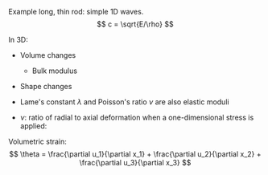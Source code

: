 

Example long, thin rod: simple 1D waves.
$$
  c = \sqrt{E/\rho}
$$



In 3D:
- Volume changes
    - Bulk modulus
- Shape changes

- Lame's constant $\lambda$ and Poisson's ratio $\nu$ are also elastic moduli
- $\nu$: ratio of radial to axial deformation when a one-dimensional stress is applied:


Volumetric strain:
$$
  \theta = \frac{\partial u_1}{\partial x_1}
         + \frac{\partial u_2}{\partial x_2}
         + \frac{\partial u_3}{\partial x_3}
$$
